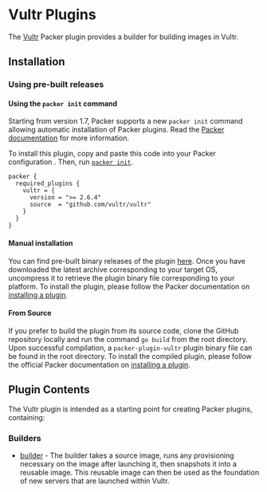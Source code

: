 # Vultr Plugins

The [Vultr](https://www.Vultr.com/) Packer plugin provides a builder for building images in
Vultr.

## Installation

### Using pre-built releases

#### Using the `packer init` command

Starting from version 1.7, Packer supports a new `packer init` command allowing
automatic installation of Packer plugins. Read the
[Packer documentation](https://www.packer.io/docs/commands/init) for more information.

To install this plugin, copy and paste this code into your Packer configuration .
Then, run [`packer init`](https://www.packer.io/docs/commands/init).

```hcl
packer {
  required_plugins {
    vultr = {
      version = ">= 2.6.4"
      source  = "github.com/vultr/vultr"
    }
  }
}
```

#### Manual installation

You can find pre-built binary releases of the plugin [here](https://github.com/vultr/packer-plugin-vultr/releases).
Once you have downloaded the latest archive corresponding to your target OS,
uncompress it to retrieve the plugin binary file corresponding to your platform.
To install the plugin, please follow the Packer documentation on
[installing a plugin](https://www.packer.io/docs/extending/plugins/#installing-plugins).


#### From Source

If you prefer to build the plugin from its source code, clone the GitHub
repository locally and run the command `go build` from the root
directory. Upon successful compilation, a `packer-plugin-vultr` plugin
binary file can be found in the root directory.
To install the compiled plugin, please follow the official Packer documentation
on [installing a plugin](https://www.packer.io/docs/extending/plugins/#installing-plugins).


## Plugin Contents

The Vultr plugin is intended as a starting point for creating Packer plugins, containing:

### Builders

- [builder](/docs/builders/vultr.mdx) - The builder takes a source image, runs any provisioning necessary on the image after launching it, then snapshots it into a reusable image. This reusable image can then be used as the foundation of new servers that are launched within Vultr.
